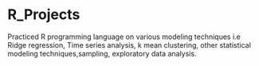 # R_Projects
Practiced R programming language on various modeling techniques i.e Ridge regression, Time series analysis, k mean clustering, other statistical modeling techniques,sampling,
exploratory data analysis.
